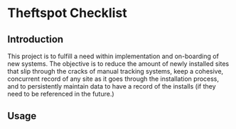 # Theftspot Checklist

## Introduction
  This project is to fulfill a need within implementation and on-boarding of
  new systems. The objective is to reduce the amount of newly installed sites that slip through the cracks of manual tracking systems, keep a cohesive, concurrent record of any site as it goes through the installation process, and to persistently maintain data to have a record of the installs (if they need to be referenced in the future.)

## Usage
  
